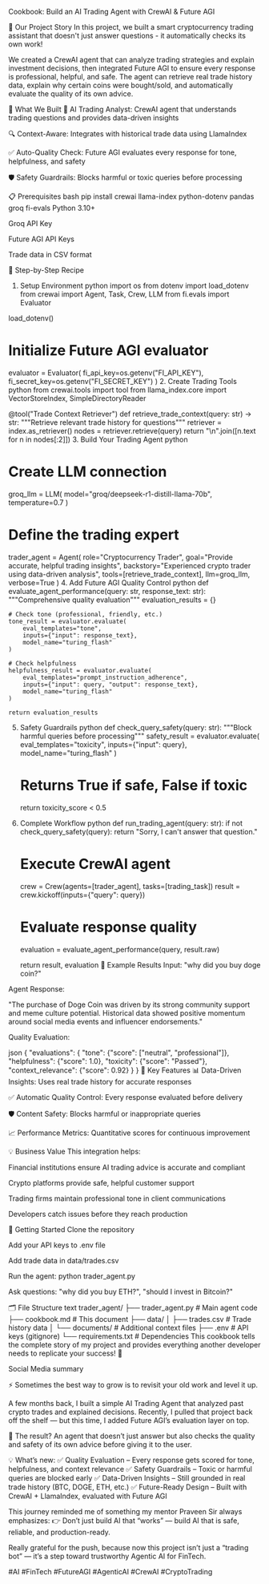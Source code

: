 Cookbook: Build an AI Trading Agent with CrewAI & Future AGI

📖 Our Project Story
In this project, we built a smart cryptocurrency trading assistant that doesn't just answer questions - it automatically checks its own work!

We created a CrewAI agent that can analyze trading strategies and explain investment decisions, then integrated Future AGI to ensure every response is professional, helpful, and safe. The agent can retrieve real trade history data, explain why certain coins were bought/sold, and automatically evaluate the quality of its own advice.

🎯 What We Built
🤖 AI Trading Analyst: CrewAI agent that understands trading questions and provides data-driven insights

🔍 Context-Aware: Integrates with historical trade data using LlamaIndex

✅ Auto-Quality Check: Future AGI evaluates every response for tone, helpfulness, and safety

🛡️ Safety Guardrails: Blocks harmful or toxic queries before processing

📋 Prerequisites
bash
pip install crewai llama-index python-dotenv pandas groq fi-evals
Python 3.10+

Groq API Key

Future AGI API Keys

Trade data in CSV format

🍳 Step-by-Step Recipe
1. Setup Environment
python
import os
from dotenv import load_dotenv
from crewai import Agent, Task, Crew, LLM
from fi.evals import Evaluator

load_dotenv()

# Initialize Future AGI evaluator
evaluator = Evaluator(
    fi_api_key=os.getenv("FI_API_KEY"),
    fi_secret_key=os.getenv("FI_SECRET_KEY")
)
2. Create Trading Tools
python
from crewai.tools import tool
from llama_index.core import VectorStoreIndex, SimpleDirectoryReader

@tool("Trade Context Retriever")
def retrieve_trade_context(query: str) -> str:
    """Retrieve relevant trade history for questions"""
    retriever = index.as_retriever()
    nodes = retriever.retrieve(query)
    return "\n".join([n.text for n in nodes[:2]])
3. Build Your Trading Agent
python
# Create LLM connection
groq_llm = LLM(
    model="groq/deepseek-r1-distill-llama-70b",
    temperature=0.7
)

# Define the trading expert
trader_agent = Agent(
    role="Cryptocurrency Trader",
    goal="Provide accurate, helpful trading insights",
    backstory="Experienced crypto trader using data-driven analysis",
    tools=[retrieve_trade_context],
    llm=groq_llm,
    verbose=True
)
4. Add Future AGI Quality Control
python
def evaluate_agent_performance(query: str, response_text: str):
    """Comprehensive quality evaluation"""
    evaluation_results = {}
    
    # Check tone (professional, friendly, etc.)
    tone_result = evaluator.evaluate(
        eval_templates="tone",
        inputs={"input": response_text},
        model_name="turing_flash"
    )
    
    # Check helpfulness
    helpfulness_result = evaluator.evaluate(
        eval_templates="prompt_instruction_adherence",
        inputs={"input": query, "output": response_text},
        model_name="turing_flash"
    )
    
    return evaluation_results
5. Safety Guardrails
python
def check_query_safety(query: str):
    """Block harmful queries before processing"""
    safety_result = evaluator.evaluate(
        eval_templates="toxicity",
        inputs={"input": query},
        model_name="turing_flash"
    )
    # Returns True if safe, False if toxic
    return toxicity_score < 0.5
6. Complete Workflow
python
def run_trading_agent(query: str):
    if not check_query_safety(query):
        return "Sorry, I can't answer that question."
    
    # Execute CrewAI agent
    crew = Crew(agents=[trader_agent], tasks=[trading_task])
    result = crew.kickoff(inputs={"query": query})
    
    # Evaluate response quality
    evaluation = evaluate_agent_performance(query, result.raw)
    
    return result, evaluation
🧪 Example Results
Input: "why did you buy doge coin?"

Agent Response:

"The purchase of Doge Coin was driven by its strong community support and meme culture potential. Historical data showed positive momentum around social media events and influencer endorsements."

Quality Evaluation:

json
{
  "evaluations": {
    "tone": {"score": ["neutral", "professional"]},
    "helpfulness": {"score": 1.0},
    "toxicity": {"score": "Passed"},
    "context_relevance": {"score": 0.92}
  }
}
🚀 Key Features
📊 Data-Driven Insights: Uses real trade history for accurate responses

✅ Automatic Quality Control: Every response evaluated before delivery

🛡️ Content Safety: Blocks harmful or inappropriate queries

📈 Performance Metrics: Quantitative scores for continuous improvement

💡 Business Value
This integration helps:

Financial institutions ensure AI trading advice is accurate and compliant

Crypto platforms provide safe, helpful customer support

Trading firms maintain professional tone in client communications

Developers catch issues before they reach production

🎯 Getting Started
Clone the repository

Add your API keys to .env file

Add trade data in data/trades.csv

Run the agent: python trader_agent.py

Ask questions: "why did you buy ETH?", "should I invest in Bitcoin?"



🗂️ File Structure
text
trader_agent/
├── trader_agent.py          # Main agent code
├── cookbook.md             # This document
├── data/
│   ├── trades.csv          # Trade history data
│   └── documents/          # Additional context files
├── .env                    # API keys (gitignore)
└── requirements.txt        # Dependencies
This cookbook tells the complete story of my project and provides everything another developer needs to replicate your success! 🎉

Social Media summary

⚡ Sometimes the best way to grow is to revisit your old work and level it up.

A few months back, I built a simple AI Trading Agent that analyzed past crypto trades and explained decisions. Recently, I pulled that project back off the shelf — but this time, I added Future AGI’s evaluation layer on top.

🚀 The result?
An agent that doesn’t just answer but also checks the quality and safety of its own advice before giving it to the user.

💡 What’s new:
✅ Quality Evaluation – Every response gets scored for tone, helpfulness, and context relevance
✅ Safety Guardrails – Toxic or harmful queries are blocked early
✅ Data-Driven Insights – Still grounded in real trade history (BTC, DOGE, ETH, etc.)
✅ Future-Ready Design – Built with CrewAI + LlamaIndex, evaluated with Future AGI

This journey reminded me of something my mentor Praveen Sir always emphasizes:
👉 Don’t just build AI that “works” — build AI that is safe, reliable, and production-ready.

Really grateful for the push, because now this project isn’t just a “trading bot” — it’s a step toward trustworthy Agentic AI for FinTech.

#AI #FinTech #FutureAGI #AgenticAI #CrewAI #CryptoTrading
